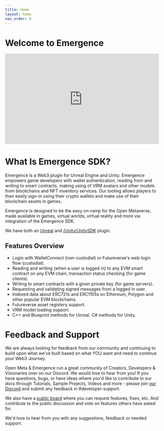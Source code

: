 ```yaml
---
title: Home
layout: home
nav_order: 0
---
```


# Welcome to Emergence

<iframe src="https://cdn.iframe.ly/hWURgAe" style="aspect-ratio: 1.7; border: 0; width: 100%;" allowfullscreen="" scrolling="no" allow="accelerometer *; clipboard-write *; encrypted-media *; gyroscope *; picture-in-picture *; web-share *;"></iframe>

# What Is Emergence SDK?

Emergence is a Web3 plugin for Unreal Engine and Unity. Emergence empowers game developers with wallet authentication, reading from and writing to smart contracts, making using of VRM avatars and other models from blockchains and NFT inventory services. Our tooling allows players to then easily sign-in using their crypto wallets and make use of their blockchain assets in games.

Emergence is designed to be the easy on-ramp for the Open Metaverse, made available in games, virtual worlds, virtual reality and more via integration of the Emergence SDK.

We have both an [Unreal](/Unity/UnrealSDK) and [/Unity/UnitySDK](Unity) plugin.

## Features Overview

* Login with WalletConnect (non-custodial) or Futureverse's web login flow (custodial). 
* Reading and writing (when a user is logged in) to any EVM smart contract on any EVM chain, transaction status checking (for game clients).
* Writing to smart contracts with a given private key (for game servers).
* Requesting and validating signed messages from a logged in user.
* Indexed data about ERC721s and ERC1155s on Ethereum, Polygon and other popular EVM blockchains.
* Futureverse asset registery support.
* VRM model loading support.
* C++ and Blueprint methods for Unreal. C# methods for Unity.

# Feedback and Support

We are always looking for feedback from our community and continuing to build upon what we've built based on what YOU want and need to continue your Web3 Journey. 

Open Meta & Emergence run a great community of Creators, Developers & Visionaries over on our Discord. We would love to hear from you! If you have questions, bugs, or have ideas where you'd like to contribute to our docs through Tutorials, Sample Projects, Videos and more - please join [our Discord](https://discord.gg/openmetadao) and submit any feedback in #developer-support.

We also have a [public board](https://open-meta.canny.io/emergence) where you can request features, fixes, etc. And contribute to the public discussion and vote on features others have asked for.


We'd love to hear from you with any suggestions, feedback or needed support. 